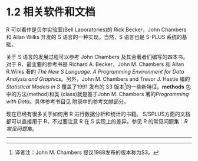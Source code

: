 # 1.2 相关软件和文档

R 可以看作是贝尔实验室(Bell Laboratories)的 Rick Becker，John Chambers 和 Allan Wilks 开发的 S 语言的一种实现。当然，S 语言也是 S-PLUS 系统的基础。

关于 S 语言的发展过程可以参考 John Chambers 及其合著者们编写的四本书。对于 R，最主要的参考书是 Richard A. Becker，John M. Chambers 和 Allan R.Wilks 著的 *The New S Language: A Programming Environment for Data Analysis and Graphics*。另外，John M. Chambers and Trevor J. Hastie 编的 *Statistical Models in S* 覆盖了1991 发布的 S3 版本[^1]的一些新特征。**methods** 包中的方法(method)和类 (class)就是基于John M. Chambers 著的*Programming with Data*。具体参考书目见 附录中的参考文献部分。

现在已经有很多关于如何用 R 进行数据分析和统计的书籍。 S/SPLUS方面的文档都可以直接用于 R，不过要注意 R 在 S 实现上的差异。参见 R 的常见问题集：*R 常见问题集*。



---

[^1]: 译者注：John M. Chambers 提议1988发布的版本称为S3。 